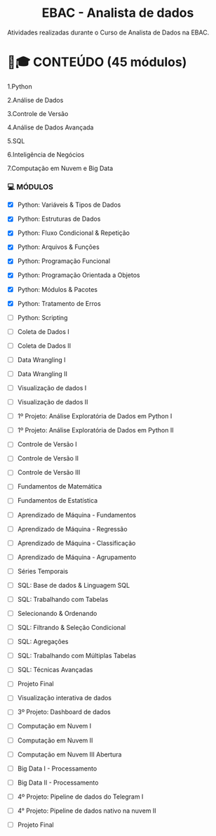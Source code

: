 <h1 align="center"> EBAC - Analista de dados </h1> 
Atividades realizadas durante o Curso de Analista de Dados na EBAC.

# :school_satchel:🎓 CONTEÚDO (45 módulos)

1.Python

2.Análise de Dados

3.Controle de Versão

4.Análise de Dados Avançada

5.SQL

6.Inteligência de Negócios

7.Computação em Nuvem e Big Data


### :computer:  **MÓDULOS**
 
 - [x] Python: Variáveis & Tipos de Dados
 
 - [x] Python: Estruturas de Dados
 
 - [x] Python: Fluxo Condicional & Repetição
 
 - [x] Python: Arquivos & Funções
 
 - [x] Python: Programação Funcional
 
 - [x] Python: Programação Orientada a Objetos
 
 - [x] Python: Módulos & Pacotes
 
 - [x] Python: Tratamento de Erros
 
 - [ ] Python: Scripting
 
 - [ ] Coleta de Dados I
 
 - [ ] Coleta de Dados II
 
 - [ ] Data Wrangling I
 
 - [ ] Data Wrangling II
 
 - [ ] Visualização de dados I
 
 - [ ] Visualização de dados II
 
 - [ ] 1º Projeto: Análise Exploratória de Dados em Python I
 
 - [ ] 1º Projeto: Análise Exploratória de Dados em Python II
 
 - [ ] Controle de Versão I
 
 - [ ] Controle de Versão II
 
 - [ ] Controle de Versão III
 
 - [ ] Fundamentos de Matemática
 
 - [ ] Fundamentos de Estatística
 
 - [ ] Aprendizado de Máquina - Fundamentos
 
 - [ ] Aprendizado de Máquina - Regressão
 
 - [ ] Aprendizado de Máquina - Classificação
 
 - [ ] Aprendizado de Máquina - Agrupamento
 
 - [ ] Séries Temporais
 
 - [ ] SQL: Base de dados & Linguagem SQL
 
 - [ ] SQL: Trabalhando com Tabelas
 
 - [ ] Selecionando & Ordenando
 
 - [ ] SQL: Filtrando & Seleção Condicional
 
 - [ ] SQL: Agregações
 
 - [ ] SQL: Trabalhando com Múltiplas Tabelas
 
 - [ ] SQL: Técnicas Avançadas
 
 - [ ] Projeto Final
  
 - [ ] Visualização interativa de dados
 
 - [ ] 3º Projeto: Dashboard de dados
 
 - [ ] Computação em Nuvem I
 
 - [ ] Computação em Nuvem II
 
 - [ ] Computação em Nuvem III Abertura
 
 - [ ] Big Data I - Processamento
 
 - [ ] Big Data II - Processamento
 
 - [ ] 4º Projeto: Pipeline de dados do Telegram I
 
 - [ ] 4° Projeto: Pipeline de dados nativo na nuvem II
 
 - [ ] Projeto Final
